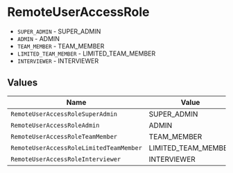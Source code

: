 # RemoteUserAccessRole

* `SUPER_ADMIN` - SUPER_ADMIN
* `ADMIN` - ADMIN
* `TEAM_MEMBER` - TEAM_MEMBER
* `LIMITED_TEAM_MEMBER` - LIMITED_TEAM_MEMBER
* `INTERVIEWER` - INTERVIEWER


## Values

| Name                                    | Value                                   |
| --------------------------------------- | --------------------------------------- |
| `RemoteUserAccessRoleSuperAdmin`        | SUPER_ADMIN                             |
| `RemoteUserAccessRoleAdmin`             | ADMIN                                   |
| `RemoteUserAccessRoleTeamMember`        | TEAM_MEMBER                             |
| `RemoteUserAccessRoleLimitedTeamMember` | LIMITED_TEAM_MEMBER                     |
| `RemoteUserAccessRoleInterviewer`       | INTERVIEWER                             |